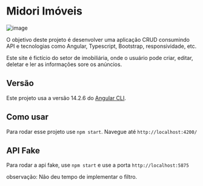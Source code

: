 # Midori Imóveis

![image](https://user-images.githubusercontent.com/60152991/227977309-7071d249-6167-45b5-b5c1-18ee5169381d.png)

O objetivo deste projeto é desenvolver uma aplicação CRUD consumindo API e tecnologias como Angular, Typescript, Bootstrap, responsividade, etc.

Este site é fictício do setor de imobiliária, onde o usuário pode criar, editar, deletar e ler as informações sore os anúncios.

## Versão

Este projeto usa a versão 14.2.6 do [Angular CLI](https://github.com/angular/angular-cli).

## Como usar

Para rodar esse projeto use `npm start`. Navegue até `http://localhost:4200/`

## API Fake

Para rodar a api fake, use `npm start` e use a porta `http://localhost:5875`

observação:
Não deu tempo de implementar o filtro.
